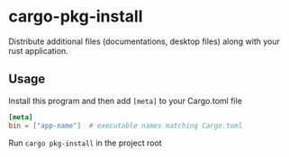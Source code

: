 # cargo-pkg-install

Distribute additional files (documentations, desktop files) along with your rust application.

## Usage
Install this program and then add  `[meta]` to your Cargo.toml file 

```toml
[meta]
bin = ["app-name"]  # executable names matching Cargo.toml
```

Run `cargo pkg-install` in the project root

